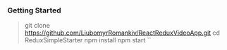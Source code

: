 ### Getting Started

> git clone https://github.com/LiubomyrRomankiv/ReactReduxVideoApp.git
> cd ReduxSimpleStarter
> npm install
> npm start
``
